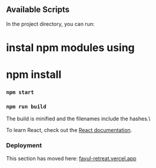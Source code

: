 ## Available Scripts

In the project directory, you can run:

# instal npm modules using

# npm install

### `npm start`

### `npm run build`

The build is minified and the filenames include the hashes.\

To learn React, check out the [React documentation](https://reactjs.org/).

### Deployment

This section has moved here: [fayul-retreat.vercel.app](https://fayul-retreat.vercel.app/)

